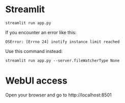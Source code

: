 # Streamlit

```commandline
streamlit run app.py
```
If you encounter an error like this:
```commandline
OSError: [Errno 24] inotify instance limit reached
```
Use this command instead:
```commandline
streamlit run app.py --server.fileWatcherType None
```

# WebUI access

Open your browser and go to http://localhost:8501
